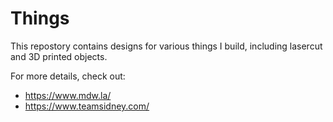 # Things

This repostory contains designs for various things I build, including lasercut and 3D printed objects.

For more details, check out:

* https://www.mdw.la/
* https://www.teamsidney.com/

